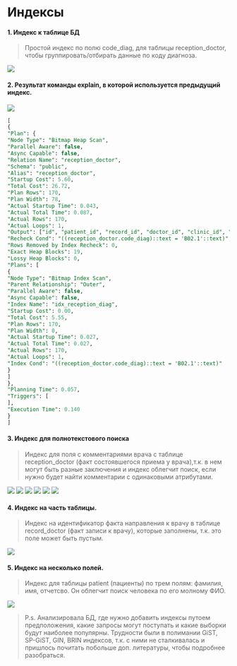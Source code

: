# Индексы
#### 1. Индекс к таблице БД
> Простой индекс по полю code_diag, для таблицы reception_doctor, чтобы группировать/отбирать данные по коду диагноза.  
<image src="https://github.com/ArinichElena/create_index/blob/main/простой.png">

#### 2. Результат команды explain, в которой используется предыдущий индекс.
<image src="https://github.com/ArinichElena/create_index/blob/main/план.png">
  
```sql
[
{
"Plan": {
"Node Type": "Bitmap Heap Scan",
"Parallel Aware": false,
"Async Capable": false,
"Relation Name": "reception_doctor",
"Schema": "public",
"Alias": "reception_doctor",
"Startup Cost": 5.60,
"Total Cost": 26.72,
"Plan Rows": 170,
"Plan Width": 78,
"Actual Startup Time": 0.043,
"Actual Total Time": 0.087,
"Actual Rows": 170,
"Actual Loops": 1,
"Output": ["id", "patient_id", "record_id", "doctor_id", "clinic_id", "load_date", "code_diag", "comment_doctor"],
"Recheck Cond": "((reception_doctor.code_diag)::text = 'B02.1'::text)",
"Rows Removed by Index Recheck": 0,
"Exact Heap Blocks": 19,
"Lossy Heap Blocks": 0,
"Plans": [
{
"Node Type": "Bitmap Index Scan",
"Parent Relationship": "Outer",
"Parallel Aware": false,
"Async Capable": false,
"Index Name": "idx_reception_diag",
"Startup Cost": 0.00,
"Total Cost": 5.55,
"Plan Rows": 170,
"Plan Width": 0,
"Actual Startup Time": 0.027,
"Actual Total Time": 0.027,
"Actual Rows": 170,
"Actual Loops": 1,
"Index Cond": "((reception_doctor.code_diag)::text = 'B02.1'::text)"
}
]
},
"Planning Time": 0.057,
"Triggers": [
],
"Execution Time": 0.140
}
]
```
 
#### 3. Индекс для полнотекстового поиска
> Индекс для поля с комментариями врача с таблице reception_doctor (факт состоявшегося приема у врача),т.к. в нем могут быть разные заключения и индекс облегчит поиск, если нужно будет найти комментарии с одинаковыми атрибутами.
<image src="https://github.com/ArinichElena/create_index/blob/main/полнотекстовый1.png">
<image src="https://github.com/ArinichElena/create_index/blob/main/полнотекстовый2.png">
<image src="https://github.com/ArinichElena/create_index/blob/main/полнотекстовый3.png">
<image src="https://github.com/ArinichElena/create_index/blob/main/полнотекстовый4.png">
<image src="https://github.com/ArinichElena/create_index/blob/main/полнотекстовый5.png">
<image src="https://github.com/ArinichElena/create_index/blob/main/полнотекстовый6.png">
  
#### 4. Индекс на часть таблицы.
> Индекс на идентификатор факта направления к врачу в таблице record_doctor (факт записи к врачу), которые заполнены, т.к. это поле может быть пустым.
<image src="https://github.com/ArinichElena/create_index/blob/main/частичный.png">
  
#### 5. Индекс на несколько полей.
> Индекс для таблицы patient (пациенты) по трем полям: фамилия, имя, отчетсво. Он облегчит поиск человека по его молному ФИО.
<image src="https://github.com/ArinichElena/create_index/blob/main/составной.png">
  
> P.s. Анализировала БД, где нужно добавить индексы путоем предположения, какие запросы могут поступать и какие выборки будут наиболее популярны. Трудности были в полимании GiST, SP-GiST, GIN, BRIN индексов, т.к. с ними не сталкивалась и пришлось почитать побольше доп. литературы, чтобы подробнее разобраться. 

